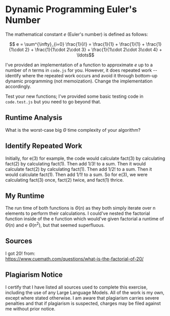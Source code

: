 # Dynamic Programming Euler's Number

The mathematical constant $e$ (Euler's number) is defined as follows:

$$ e = \sum^{\infty}_{i=0} \frac{1}{i!} = \frac{1}{1} + \frac{1}{1} +
\frac{1}{1\cdot 2} + \frac{1}{1\cdot 2\cdot 3} + \frac{1}{1\cdot 2\cdot 3\cdot
4} + \ldots$$

I've provided an implementation of a function to approximate $e$ up to a number
of $n$ terms in `code.js` for you. However, it does repeated work -- identify
where the repeated work occurs and avoid it through bottom-up dynamic
programming (not memoization). Change the implementation accordingly.

Test your new functions; I've provided some basic testing code in `code.test.js`
but you need to go beyond that.

## Runtime Analysis

What is the worst-case big $\Theta$ time complexity of your algorithm?

## Identify Repeated Work

Initially, for e(3) for example, the code would calculate fact(3) by
calculating fact(2) by calculating fact(1). Then add $1 / 3!$ to a sum. Then
it would calculate fact(2) by calculating fact(1). Then add $1 / 2!$ to a sum.
Then it would calculate fact(1). Then add $1 / 1!$ to a sum. So for e(3), we
were calculating fact(3) once, fact(2) twice, and fact(1) thrice.  

## My Runtime

The run time of both functions is $\Theta(n)$ as they both simply iterate over
n elements to perform their calculations. I could've nested the factorial
function inside of the e function which would've given factorial a runtime of
$\Theta(n)$ and e $\Theta(n^2)$, but that seemed superfluous.  

## Sources

I got 20! from:  
https://www.cuemath.com/questions/what-is-the-factorial-of-20/  

## Plagiarism Notice

I certify that I have listed all sources used to complete this exercise, including the use of any Large Language Models. All of the work is my own, except where stated otherwise. I am aware that plagiarism carries severe penalties and that if plagiarism is suspected, charges may be filed against me without prior notice.
